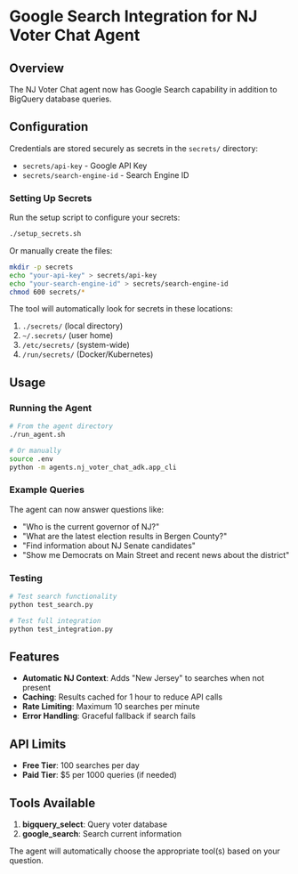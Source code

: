 # Google Search Integration for NJ Voter Chat Agent

## Overview
The NJ Voter Chat agent now has Google Search capability in addition to BigQuery database queries.

## Configuration

Credentials are stored securely as secrets in the `secrets/` directory:
- `secrets/api-key` - Google API Key
- `secrets/search-engine-id` - Search Engine ID

### Setting Up Secrets

Run the setup script to configure your secrets:
```bash
./setup_secrets.sh
```

Or manually create the files:
```bash
mkdir -p secrets
echo "your-api-key" > secrets/api-key
echo "your-search-engine-id" > secrets/search-engine-id
chmod 600 secrets/*
```

The tool will automatically look for secrets in these locations:
1. `./secrets/` (local directory)
2. `~/.secrets/` (user home)
3. `/etc/secrets/` (system-wide)
4. `/run/secrets/` (Docker/Kubernetes)

## Usage

### Running the Agent
```bash
# From the agent directory
./run_agent.sh

# Or manually
source .env
python -m agents.nj_voter_chat_adk.app_cli
```

### Example Queries
The agent can now answer questions like:
- "Who is the current governor of NJ?"
- "What are the latest election results in Bergen County?"
- "Find information about NJ Senate candidates"
- "Show me Democrats on Main Street and recent news about the district"

### Testing
```bash
# Test search functionality
python test_search.py

# Test full integration
python test_integration.py
```

## Features
- **Automatic NJ Context**: Adds "New Jersey" to searches when not present
- **Caching**: Results cached for 1 hour to reduce API calls
- **Rate Limiting**: Maximum 10 searches per minute
- **Error Handling**: Graceful fallback if search fails

## API Limits
- **Free Tier**: 100 searches per day
- **Paid Tier**: $5 per 1000 queries (if needed)

## Tools Available
1. **bigquery_select**: Query voter database
2. **google_search**: Search current information

The agent will automatically choose the appropriate tool(s) based on your question.